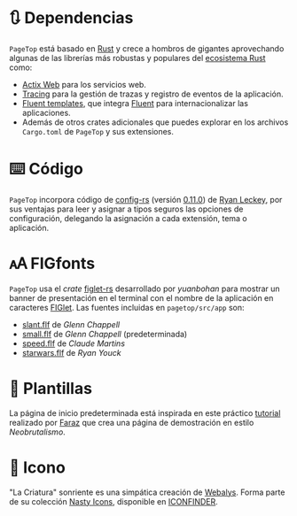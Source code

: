 # 🔃 Dependencias

`PageTop` está basado en [Rust](https://www.rust-lang.org/) y crece a hombros de gigantes
aprovechando algunas de las librerías más robustas y populares del [ecosistema Rust](https://lib.rs)
como:

  * [Actix Web](https://actix.rs/) para los servicios web.
  * [Tracing](https://github.com/tokio-rs/tracing) para la gestión de trazas y registro de eventos
    de la aplicación.
  * [Fluent templates](https://github.com/XAMPPRocky/fluent-templates), que integra
    [Fluent](https://projectfluent.org/) para internacionalizar las aplicaciones.
  * Además de otros crates adicionales que puedes explorar en los archivos `Cargo.toml` de `PageTop`
    y sus extensiones.


# ⌨️ Código

`PageTop` incorpora código de [config-rs](https://crates.io/crates/config) (versión
[0.11.0](https://github.com/mehcode/config-rs/tree/0.11.0)) de
[Ryan Leckey](https://crates.io/users/mehcode), por sus ventajas para leer y asignar a tipos seguros
las opciones de configuración, delegando la asignación a cada extensión, tema o aplicación.


# 🗚 FIGfonts

`PageTop` usa el *crate* [figlet-rs](https://crates.io/crates/figlet-rs) desarrollado por
*yuanbohan* para mostrar un banner de presentación en el terminal con el nombre de la aplicación en
caracteres [FIGlet](http://www.figlet.org). Las fuentes incluidas en `pagetop/src/app` son:

  * [slant.flf](http://www.figlet.org/fontdb_example.cgi?font=slant.flf) de *Glenn Chappell*
  * [small.flf](http://www.figlet.org/fontdb_example.cgi?font=small.flf) de *Glenn Chappell*
    (predeterminada)
  * [speed.flf](http://www.figlet.org/fontdb_example.cgi?font=speed.flf) de *Claude Martins*
  * [starwars.flf](http://www.figlet.org/fontdb_example.cgi?font=starwars.flf) de *Ryan Youck*


# 📰 Plantillas

La página de inicio predeterminada está inspirada en este práctico
[tutorial](https://www.codewithfaraz.com/content/109/creating-a-unique-neobrutalism-portfolio-page-with-html-css-and-javascript)
realizado por [Faraz](https://www.codewithfaraz.com/) que crea una página de demostración en estilo
*Neobrutalismo*.


# 🎨 Icono

"La Criatura" sonriente es una simpática creación de [Webalys](https://www.iconfinder.com/webalys).
Forma parte de su colección [Nasty Icons](https://www.iconfinder.com/iconsets/nasty), disponible en
[ICONFINDER](https://www.iconfinder.com).

